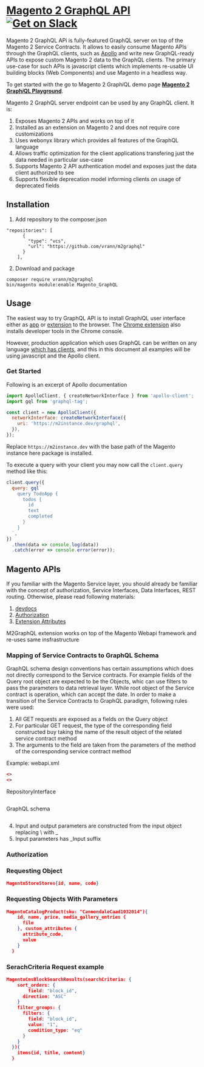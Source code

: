 # [Magento 2 GraphQL API](http://dev.apollodata.com/) [![Get on Slack](https://img.shields.io/badge/slack-join-orange.svg)](http://www.apollostack.com/#slack)

Magento 2 GraphQL APi is fully-featured GraphQL server on top of the Magento 2 Service Contracts. It allows to easily consume Magento APIs through the GraphQL clients, such as [Apollo](http://dev.apollodata.com/) and write new GraphQL-ready APIs to expose custom Magento 2 data to the GraphQL clients. The primary use-case for such APIs is javascript clients which implements re-usable UI building blocks (Web Components) and use Magento in a headless way.

To get started with the go to Magento 2 Graph<i>i</i>QL demo page [**Magento 2 Graph<i>i</i>QL Playground**](http://dev.apollodata.com/react/).

Magento 2 GraphQL server endpoint can be used by any GraphQL client. It is:

1. Exposes Magento 2 APIs and works on top of it
2. Installed as an extension on Magento 2 and does not require core customizations
3. Uses webonyx library which provides all features of the GraphQL language
4. Allows traffic optimization for the client applications transfering just the data needed in particular use-case
5. Supports Magento 2 API authentication model and exposes just the data client authorized to see
6. Supports flexible deprecation model informing clients on usage of deprecated fields

## Installation 

1. Add repository to the composer.json
```
"repositories": [
      {
        "type": "vcs",
        "url": "https://github.com/vrann/m2graphql"
      }
    ],
```

2. Download and package

```
composer require vrann/m2graphql
bin/magento module:enable Magento_GraphQL
```

## Usage

The easiest way to try GraphQL API is to install Graph<i>i</i>QL user interface either as [app]() or [extension]() to the browser. The [Chrome extension]() also installs developer tools in the Chrome console.

However, production application which uses GraphQL can be written on any language [which has clients](), and this in this document all examples will be using javascript and the Apollo client.

### Get Started

Following is an excerpt of Apollo documentation

```js
import ApolloClient, { createNetworkInterface } from 'apollo-client';
import gql from 'graphql-tag';

const client = new ApolloClient({
  networkInterface: createNetworkInterface({
    uri: 'https://m2instance.dev/graphql',
  }),
});
```

Replace `https://m2instance.dev` with the base path of the Magento instance here package is installed.

To execute a query with your client you may now call the `client.query` method like this:

```js
client.query({
  query: gql`
    query TodoApp {
      todos {
        id
        text
        completed
      }
    }
  `,
})
  .then(data => console.log(data))
  .catch(error => console.error(error));
```

## Magento APIs

If you familiar with the Magento Service layer, you should already be familiar with the concept of authorization, Service Interfaces, Data Interfaces, REST routing. Otherwise, please read following materials:
1. [devdocs](API)
2. [Authorization]()
3. [Extension Attributes]()

M2GraphQL extension works on top of the Magento Webapi framework and re-uses same insfrastructure

### Mapping of Service Contracts to GraphQL Schema

GraphQL schema design conventions has certain assumptions which does not directly correspond to the Service contracts. For example fields of the Query root object are expected to be the Objects, whic can use filters to pass the parameters to data retrieval layer. While root object of the Service contract is operation, which can accept the date. In order to make a transition of the Service Contracts to GraphQL paradigm, following rules were used:

1. All GET requests are exposed as a fields on the Query object
2. For particular GET request, the type of the corresponding field constructed buy taking the name of the result object of the related service contract method
3. The arguments to the field are taken from the parameters of the method of the corresponding service contract method

Example:
webapi.xml
```xml
<>
<>
```
RepositoryInterface
```php

```
GraphQL schema
```
```

4. Input and output parameters are constructed from the input object replacing \\ with _
5. Input parameters has _Input suffix

### Authorization

### Requesting Object

```json
MagentoStoreStores{id, name, code}
```

### Requesting Objects With Parameters

```json
MagentoCatalogProduct(sku: "CannondaleCaad1032014"){
    id, name, price, media_gallery_entries {
      file
    }, custom_attributes {
      attribute_code,
      value
    }
  }
```

### SerachCriteria Request example

```json
MagentoCmsBlockSearchResults(searchCriteria: {
    sort_orders: {
    	field: "block_id",
      direction: "ASC"
    }
    filter_groups: {
      filters: {
        field: "block_id",
        value: "1",
        condition_type: "eq"
      }
    }
  }){
    items{id, title, content}
  }
```